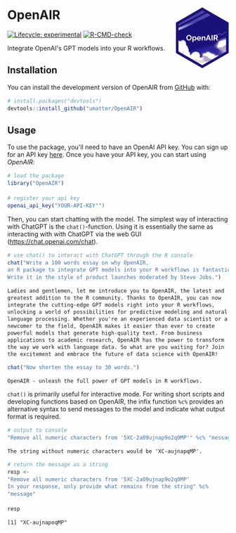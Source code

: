 
# OpenAIR <a href="https://umatter.github.io/OpenAIR/"><img src="man/figures/logo.png" align="right" height="138" /></a>

  <!-- badges: start -->
  [![Lifecycle: experimental](https://img.shields.io/badge/lifecycle-experimental-orange.svg)](https://lifecycle.r-lib.org/articles/stages.html#experimental)
  [![R-CMD-check](https://github.com/umatter/OpenAIR/actions/workflows/R-CMD-check.yaml/badge.svg)](https://github.com/umatter/OpenAIR/actions/workflows/R-CMD-check.yaml)
  <!-- badges: end -->

Integrate OpenAI's GPT models into your R workflows.



## Installation

You can install the development version of OpenAIR from [GitHub](https://github.com/) with:

``` r
# install.packages("devtools")
devtools::install_github("umatter/OpenAIR")
```

## Usage

To use the package, you'll need to have an OpenAI API key. You can sign up for an API key [here](https://beta.openai.com/signup/). Once you have your API key, you can start using *OpenAIR*:

``` r
# load the package
library("OpenAIR")

# register your api key
openai_api_key("YOUR-API-KEY"")

```

Then, you can start chatting with the model. The simplest way of interacting with ChatGPT is the `chat()`-function. Using it is essentially the same as interacting with with ChatGPT via the web GUI (https://chat.openai.com/chat).

```r
# use chat() to interact with ChatGPT through the R console
chat("Write a 100 words essay on why OpenAIR, 
an R package to integrate GPT models into your R workflows is fantastic. 
Write it in the style of product launches moderated by Steve Jobs.")
```

```
Ladies and gentlemen, let me introduce you to OpenAIR, the latest and greatest addition to the R community. Thanks to OpenAIR, you can now integrate the cutting-edge GPT models right into your R workflows, unlocking a world of possibilities for predictive modeling and natural language processing. Whether you're an experienced data scientist or a newcomer to the field, OpenAIR makes it easier than ever to create powerful models that generate high-quality text. From business applications to academic research, OpenAIR has the power to transform the way we work with language data. So what are you waiting for? Join the excitement and embrace the future of data science with OpenAIR!
```

```r
chat("Now shorten the essay to 30 words.")
```

```
OpenAIR - unleash the full power of GPT models in R workflows.
```
 
`chat()` is primarily useful for interactive mode. For writing short scripts and developing functions based on OpenAIR, the infix function `%c%` provides an alternative syntax to send messages to the model and indicate what output format is required.

```r
# output to console
"Remove all numeric characters from '5XC-2a09ujnap9o2q0MP'" %c% "message_to_console"
```

```
The string without numeric characters would be 'XC-aujnapqMP'.
```

```r
# return the message as a string
resp <- 
"Remove all numeric characters from '5XC-2a09ujnap9o2q0MP'
In your response, only provide what remains from the string" %c%
"message" 

resp
```

```
[1] "XC-aujnapoqMP"
```
